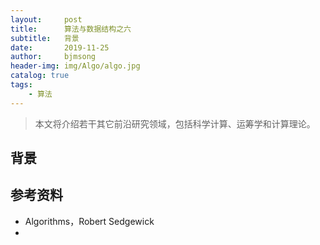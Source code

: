 ```yaml
---
layout:     post
title:      算法与数据结构之六
subtitle:   背景
date:       2019-11-25
author:     bjmsong
header-img: img/Algo/algo.jpg
catalog: true
tags:
    - 算法
---
```

>本文将介绍若干其它前沿研究领域，包括科学计算、运筹学和计算理论。

## 背景


## 参考资料
- Algorithms，Robert Sedgewick
- 

